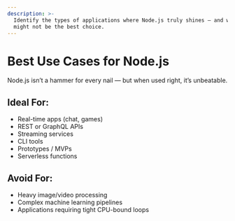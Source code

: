 ```yaml
---
description: >-
  Identify the types of applications where Node.js truly shines — and where it
  might not be the best choice.
---
```


# Best Use Cases for Node.js

Node.js isn’t a hammer for every nail — but when used right, it’s unbeatable.

## Ideal For:

* Real-time apps (chat, games)
* REST or GraphQL APIs
* Streaming services
* CLI tools
* Prototypes / MVPs
* Serverless functions

## Avoid For:

* Heavy image/video processing
* Complex machine learning pipelines
* Applications requiring tight CPU-bound loops
